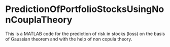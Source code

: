 # PredictionOfPortfolioStocksUsingNonCouplaTheory
This is a MATLAB code for the prediction of risk in stocks (loss) on the basis of Gaussian theorem and with the help of non copula theory.
